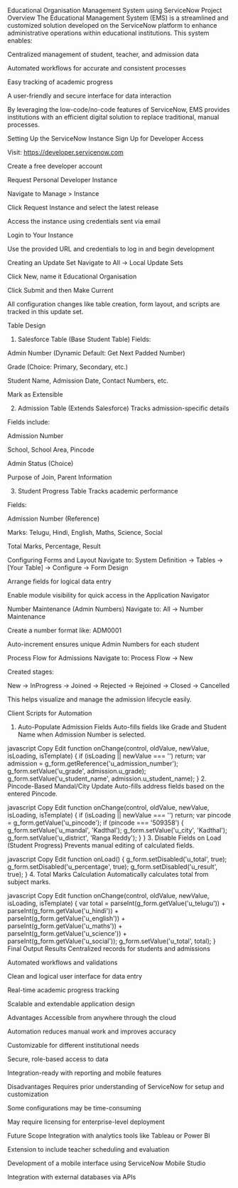Educational Organisation Management System using ServiceNow
Project Overview
The Educational Management System (EMS) is a streamlined and customized solution developed on the ServiceNow platform to enhance administrative operations within educational institutions. This system enables:

Centralized management of student, teacher, and admission data

Automated workflows for accurate and consistent processes

Easy tracking of academic progress

A user-friendly and secure interface for data interaction

By leveraging the low-code/no-code features of ServiceNow, EMS provides institutions with an efficient digital solution to replace traditional, manual processes.

Setting Up the ServiceNow Instance
Sign Up for Developer Access

Visit: https://developer.servicenow.com

Create a free developer account

Request Personal Developer Instance

Navigate to Manage > Instance

Click Request Instance and select the latest release

Access the instance using credentials sent via email

Login to Your Instance

Use the provided URL and credentials to log in and begin development

Creating an Update Set
Navigate to All → Local Update Sets

Click New, name it Educational Organisation

Click Submit and then Make Current

All configuration changes like table creation, form layout, and scripts are tracked in this update set.

Table Design
1. Salesforce Table (Base Student Table)
Fields:

Admin Number (Dynamic Default: Get Next Padded Number)

Grade (Choice: Primary, Secondary, etc.)

Student Name, Admission Date, Contact Numbers, etc.

Mark as Extensible

2. Admission Table (Extends Salesforce)
Tracks admission-specific details

Fields include:

Admission Number

School, School Area, Pincode

Admin Status (Choice)

Purpose of Join, Parent Information

3. Student Progress Table
Tracks academic performance

Fields:

Admission Number (Reference)

Marks: Telugu, Hindi, English, Maths, Science, Social

Total Marks, Percentage, Result

Configuring Forms and Layout
Navigate to: System Definition → Tables → [Your Table] → Configure → Form Design

Arrange fields for logical data entry

Enable module visibility for quick access in the Application Navigator

Number Maintenance (Admin Numbers)
Navigate to: All → Number Maintenance

Create a number format like: ADM0001

Auto-increment ensures unique Admin Numbers for each student

Process Flow for Admissions
Navigate to: Process Flow → New

Created stages:

New → InProgress → Joined → Rejected → Rejoined → Closed → Cancelled

This helps visualize and manage the admission lifecycle easily.

Client Scripts for Automation
1. Auto-Populate Admission Fields
Auto-fills fields like Grade and Student Name when Admission Number is selected.

javascript
Copy
Edit
function onChange(control, oldValue, newValue, isLoading, isTemplate) {
  if (isLoading || newValue === '') return;
  var admission = g_form.getReference('u_admission_number');
  g_form.setValue('u_grade', admission.u_grade);
  g_form.setValue('u_student_name', admission.u_student_name);
}
2. Pincode-Based Mandal/City Update
Auto-fills address fields based on the entered Pincode.

javascript
Copy
Edit
function onChange(control, oldValue, newValue, isLoading, isTemplate) {
  if (isLoading || newValue === '') return;
  var pincode = g_form.getValue('u_pincode');
  if (pincode === '509358') {
    g_form.setValue('u_mandal', 'Kadthal');
    g_form.setValue('u_city', 'Kadthal');
    g_form.setValue('u_district', 'Ranga Reddy');
  }
}
3. Disable Fields on Load (Student Progress)
Prevents manual editing of calculated fields.

javascript
Copy
Edit
function onLoad() {
  g_form.setDisabled('u_total', true);
  g_form.setDisabled('u_percentage', true);
  g_form.setDisabled('u_result', true);
}
4. Total Marks Calculation
Automatically calculates total from subject marks.

javascript
Copy
Edit
function onChange(control, oldValue, newValue, isLoading, isTemplate) {
  var total = parseInt(g_form.getValue('u_telugu')) +
              parseInt(g_form.getValue('u_hindi')) +
              parseInt(g_form.getValue('u_english')) +
              parseInt(g_form.getValue('u_maths')) +
              parseInt(g_form.getValue('u_science')) +
              parseInt(g_form.getValue('u_social'));
  g_form.setValue('u_total', total);
}
Final Output
Results
Centralized records for students and admissions

Automated workflows and validations

Clean and logical user interface for data entry

Real-time academic progress tracking

Scalable and extendable application design

Advantages
Accessible from anywhere through the cloud

Automation reduces manual work and improves accuracy

Customizable for different institutional needs

Secure, role-based access to data

Integration-ready with reporting and mobile features

Disadvantages
Requires prior understanding of ServiceNow for setup and customization

Some configurations may be time-consuming

May require licensing for enterprise-level deployment

Future Scope
Integration with analytics tools like Tableau or Power BI

Extension to include teacher scheduling and evaluation

Development of a mobile interface using ServiceNow Mobile Studio

Integration with external databases via APIs
